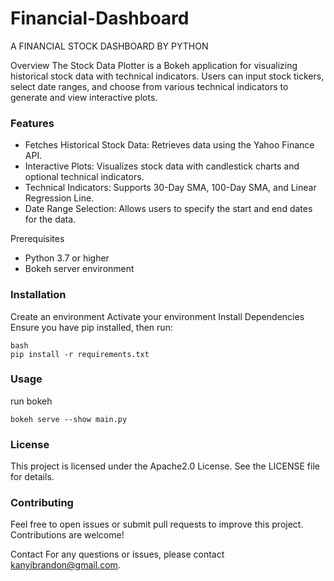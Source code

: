 # Financial-Dashboard
A FINANCIAL STOCK DASHBOARD BY PYTHON

Overview
The Stock Data Plotter is a Bokeh application for visualizing historical stock data with technical indicators. Users can input stock tickers, select date ranges, and choose from various technical indicators to generate and view interactive plots.

### Features
* Fetches Historical Stock Data: Retrieves data using the Yahoo Finance API.
* Interactive Plots: Visualizes stock data with candlestick charts and optional technical indicators.
* Technical Indicators: Supports 30-Day SMA, 100-Day SMA, and Linear Regression Line.
* Date Range Selection: Allows users to specify the start and end dates for the data.
  
Prerequisites

* Python 3.7 or higher
* Bokeh server environment

### Installation
Create an environment
Activate your environment
Install Dependencies
Ensure you have pip installed, then run:
```{python}
bash
pip install -r requirements.txt
```
### Usage
run bokeh
```{batch}
bokeh serve --show main.py
```
### License
This project is licensed under the Apache2.0 License. See the LICENSE file for details.

### Contributing
Feel free to open issues or submit pull requests to improve this project. Contributions are welcome!

Contact
For any questions or issues, please contact kanyibrandon@gmail.com.







